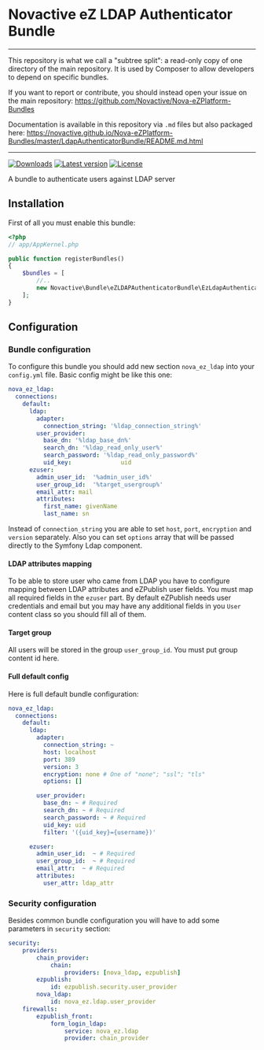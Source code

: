 # Novactive eZ LDAP Authenticator Bundle

----

This repository is what we call a "subtree split": a read-only copy of one directory of the main repository. 
It is used by Composer to allow developers to depend on specific bundles.

If you want to report or contribute, you should instead open your issue on the main repository: https://github.com/Novactive/Nova-eZPlatform-Bundles

Documentation is available in this repository via `.md` files but also packaged here: https://novactive.github.io/Nova-eZPlatform-Bundles/master/LdapAuthenticatorBundle/README.md.html

----

[![Downloads](https://img.shields.io/packagist/dt/novactive/ezldapauthenticatorbundle.svg?style=flat-square)](https://packagist.org/packages/novactive/ezldapauthenticatorbundle)
[![Latest version](https://img.shields.io/github/release/Novactive/NovaeZLdapAuthenticatorBundle.svg?style=flat-square)](https://github.com/Novactive/NovaeZLdapAuthenticatorBundle/releases)
[![License](https://img.shields.io/packagist/l/novactive/ezldapauthenticatorbundle.svg?style=flat-square)](LICENSE)

A bundle to authenticate users against LDAP server

## Installation
First of all you must enable this bundle:
```php
<?php
// app/AppKernel.php

public function registerBundles()
{
    $bundles = [
        //..
        new Novactive\Bundle\eZLDAPAuthenticatorBundle\EzLdapAuthenticatorBundle(),
    ];
}
```
## Configuration
### Bundle configuration
To configure this bundle you should add new section `nova_ez_ldap` into your `config.yml` file.
Basic config might be like this one:

```yaml
nova_ez_ldap:
  connections:
    default:
      ldap:
        adapter:
          connection_string: '%ldap_connection_string%'
        user_provider:
          base_dn: '%ldap_base_dn%'
          search_dn: '%ldap_read_only_user%'
          search_password: '%ldap_read_only_password%'
          uid_key:              uid
      ezuser:
        admin_user_id:  '%admin_user_id%'
        user_group_id:  '%target_usergroup%'
        email_attr: mail
        attributes:
          first_name: givenName
          last_name: sn
```

Instead of `connection_string` you are able to set `host`, `port`, `encryption` and `version` separately.
Also you can set `options` array that will be passed directly to the Symfony Ldap component.

#### LDAP attributes mapping
To be able to store user who came from LDAP you have to configure mapping between LDAP attributes and eZPublish user fields.
You must map all required fields in the `ezuser` part.
By default eZPublish needs user credentials and email but you may have any additional fields in you `User` content class so you should fill all of them.

#### Target group
All users will be stored in the group `user_group_id`. You must put group content id here.

#### Full default config
Here is full default bundle configuration:
```yaml
nova_ez_ldap:
  connections:
    default:
      ldap:
        adapter:
          connection_string: ~
          host: localhost
          port: 389
          version: 3
          encryption: none # One of "none"; "ssl"; "tls"
          options: []

        user_provider:
          base_dn: ~ # Required
          search_dn: ~ # Required
          search_password: ~ # Required
          uid_key: uid
          filter: '({uid_key}={username})'

      ezuser:
        admin_user_id:  ~ # Required
        user_group_id:  ~ # Required
        email_attr:  ~ # Required
        attributes:
          user_attr: ldap_attr
```

### Security configuration
Besides common bundle configuration you will have to add some parameters in `security` section:
```yaml
security:
    providers:
        chain_provider:
            chain:
                providers: [nova_ldap, ezpublish]
        ezpublish:
            id: ezpublish.security.user_provider
        nova_ldap:
            id: nova_ez.ldap.user_provider
    firewalls:
        ezpublish_front:
            form_login_ldap:
                service: nova_ez.ldap
                provider: chain_provider
```
